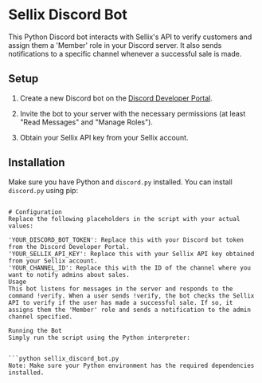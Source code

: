 # Sellix Discord Bot

This Python Discord bot interacts with Sellix's API to verify customers and assign them a 'Member' role in your Discord server. It also sends notifications to a specific channel whenever a successful sale is made.

## Setup

1. Create a new Discord bot on the [Discord Developer Portal](https://discord.com/developers/applications).

2. Invite the bot to your server with the necessary permissions (at least "Read Messages" and "Manage Roles").

3. Obtain your Sellix API key from your Sellix account.

## Installation

Make sure you have Python and `discord.py` installed. You can install `discord.py` using pip:

```pip install discord.py

# Configuration
Replace the following placeholders in the script with your actual values:

'YOUR_DISCORD_BOT_TOKEN': Replace this with your Discord bot token from the Discord Developer Portal.
'YOUR_SELLIX_API_KEY': Replace this with your Sellix API key obtained from your Sellix account.
'YOUR_CHANNEL_ID': Replace this with the ID of the channel where you want to notify admins about sales.
Usage
This bot listens for messages in the server and responds to the command !verify. When a user sends !verify, the bot checks the Sellix API to verify if the user has made a successful sale. If so, it assigns them the 'Member' role and sends a notification to the admin channel specified.

Running the Bot
Simply run the script using the Python interpreter:


```python sellix_discord_bot.py
Note: Make sure your Python environment has the required dependencies installed.
